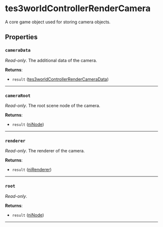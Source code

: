 <!---
	This file is autogenerated. Do not edit this file manually. Your changes will be ignored.
	More information: https://github.com/MWSE/MWSE/tree/master/docs
-->

# tes3worldControllerRenderCamera

A core game object used for storing camera objects.

## Properties

### `cameraData`
<div class="search_terms" style="display: none">cameradata</div>

*Read-only*. The additional data of the camera.

**Returns**:

* `result` ([tes3worldControllerRenderCameraData](../../types/tes3worldControllerRenderCameraData))

***

### `cameraRoot`
<div class="search_terms" style="display: none">cameraroot</div>

*Read-only*. The root scene node of the camera.

**Returns**:

* `result` ([niNode](../../types/niNode))

***

### `renderer`
<div class="search_terms" style="display: none">renderer</div>

*Read-only*. The renderer of the camera.

**Returns**:

* `result` ([niRenderer](../../types/niRenderer))

***

### `root`
<div class="search_terms" style="display: none">root</div>

*Read-only*. 

**Returns**:

* `result` ([niNode](../../types/niNode))

***

